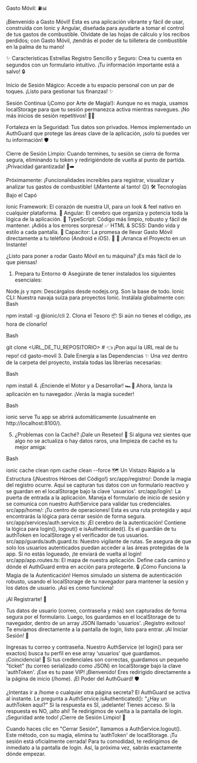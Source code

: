 
Gasto Móvil: ⛽📊

¡Bienvenido a Gasto Móvil! Esta es una aplicación vibrante y fácil de usar, construida con Ionic y Angular, diseñada para ayudarte a tomar el control de tus gastos de combustible. Olvídate de las hojas de cálculo y los recibos perdidos; con Gasto Móvil, ¡tendrás el poder de tu billetera de combustible en la palma de tu mano!

✨ Características Estrellas
Registro Sencillo y Seguro: Crea tu cuenta en segundos con un formulario intuitivo. ¡Tu información importante está a salvo! 🔒

Inicio de Sesión Mágico: Accede a tu espacio personal con un par de toques. ¡Listo para gestionar tus finanzas! ✨

Sesión Continua (¡Como por Arte de Magia!): Aunque no es magia, usamos localStorage para que tu sesión permanezca activa mientras navegues. ¡No más inicios de sesión repetitivos! 🧙‍♂️

Fortaleza en la Seguridad: Tus datos son privados. Hemos implementado un AuthGuard que protege las áreas clave de la aplicación, ¡solo tú puedes ver tu información! 🛡️

Cierre de Sesión Limpio: Cuando termines, tu sesión se cierra de forma segura, eliminando tu token y redirigiéndote de vuelta al punto de partida. ¡Privacidad garantizada! 🚪➡️

Próximamente: ¡Funcionalidades increíbles para registrar, visualizar y analizar tus gastos de combustible! (¡Mantente al tanto! 😉)
🛠️ Tecnologías Bajo el Capó

Ionic Framework: El corazón de nuestra UI, para un look & feel nativo en cualquier plataforma. 💖
Angular: El cerebro que organiza y potencia toda la lógica de la aplicación. 🧠
TypeScript: Código más limpio, robusto y fácil de mantener. ¡Adiós a los errores sorpresa! ✅
HTML & SCSS: Dando vida y estilo a cada pantalla. 🎨
Capacitor: La promesa de llevar Gasto Móvil directamente a tu teléfono (Android e iOS). 📱
🚀 ¡Arranca el Proyecto en un Instante!

¿Listo para poner a rodar Gasto Móvil en tu máquina? ¡Es más fácil de lo que piensas!

1. Prepara tu Entorno ⚙️
Asegúrate de tener instalados los siguientes esenciales:

Node.js y npm: Descárgalos desde nodejs.org. Son la base de todo.
Ionic CLI: Nuestra navaja suiza para proyectos Ionic. Instálala globalmente con:
Bash

npm install -g @ionic/cli
2. Clona el Tesoro 📦
Si aún no tienes el código, ¡es hora de clonarlo!

Bash

git clone <URL_DE_TU_REPOSITORIO> # 👈 ¡Pon aquí la URL real de tu repo!
cd gasto-movil
3. Dale Energía a las Dependencias ✨
Una vez dentro de la carpeta del proyecto, instala todas las librerías necesarias:

Bash

npm install
4. ¡Enciende el Motor y a Desarrollar! 🏎️💨
Ahora, lanza la aplicación en tu navegador. ¡Verás la magia suceder!

Bash

ionic serve
Tu app se abrirá automáticamente (usualmente en http://localhost:8100/).

5. ¿Problemas con la Caché? ¡Dale un Reseteo! 🧹
Si alguna vez sientes que algo no se actualiza o hay datos raros, una limpieza de caché es tu mejor amiga:

Bash

ionic cache clean
npm cache clean --force
🗺️ Un Vistazo Rápido a la Estructura (¡Nuestros Héroes del Código!)
src/app/registro/: Donde la magia del registro ocurre. Aquí se capturan tus datos con un formulario reactivo y se guardan en el localStorage bajo la clave 'usuarios'.
src/app/login/: La puerta de entrada a la aplicación. Maneja el formulario de inicio de sesión y se comunica con nuestro AuthService para validar tus credenciales.
src/app/home/: ¡Tu centro de operaciones! Esta es una ruta protegida y aquí encontrarás la lógica para cerrar sesión de forma segura.
src/app/services/auth.service.ts: ¡El cerebro de la autenticación! Contiene la lógica para login(), logout() e isAuthenticated(). Es el guardián de tu authToken en localStorage y el verificador de tus usuarios.
src/app/guards/auth.guard.ts: Nuestro vigilante de rutas. Se asegura de que solo los usuarios autenticados puedan acceder a las áreas protegidas de la app. Si no estás logueado, ¡te enviará de vuelta al login!
src/app/app.routes.ts: El mapa de nuestra aplicación. Define cada camino y dónde el AuthGuard entra en acción para protegerte.
🔒 ¡Cómo Funciona la Magia de la Autenticación!
Hemos simulado un sistema de autenticación robusto, usando el localStorage de tu navegador para mantener la sesión y los datos de usuario. ¡Así es como funciona!

¡Al Registrarte! 📝

Tus datos de usuario (correo, contraseña y más) son capturados de forma segura por el formulario.
Luego, los guardamos en el localStorage de tu navegador, dentro de un array JSON llamado 'usuarios'.
¡Registro exitoso! Te enviamos directamente a la pantalla de login, listo para entrar.
¡Al Iniciar Sesión! 🔑

Ingresas tu correo y contraseña.
Nuestro AuthService (el login() para ser exactos) busca tu perfil en ese array 'usuarios' que guardamos.
¡Coincidencia! 🎉 Si tus credenciales son correctas, guardamos un pequeño "ticket" (tu correo serializado como JSON) en localStorage bajo la clave 'authToken'. ¡Ese es tu pase VIP!
¡Bienvenido! Eres redirigido directamente a la página de inicio (/home).
¡El Poder del AuthGuard! 🛡️

¿Intentas ir a /home o cualquier otra página secreta? El AuthGuard se activa al instante.
Le pregunta a AuthService.isAuthenticated(): "¿Hay un authToken aquí?"
Si la respuesta es SÍ, ¡adelante! Tienes acceso.
Si la respuesta es NO, ¡alto ahí! Te redirigimos de vuelta a la pantalla de login. ¡Seguridad ante todo!
¡Cierre de Sesión Limpio! 👋

Cuando haces clic en "Cerrar Sesión", llamamos a AuthService.logout().
Este método, con su magia, elimina tu 'authToken' de localStorage. ¡Tu sesión está oficialmente cerrada!
Para tu comodidad, te redirigimos de inmediato a la pantalla de login. Así, la próxima vez, sabrás exactamente dónde empezar.
